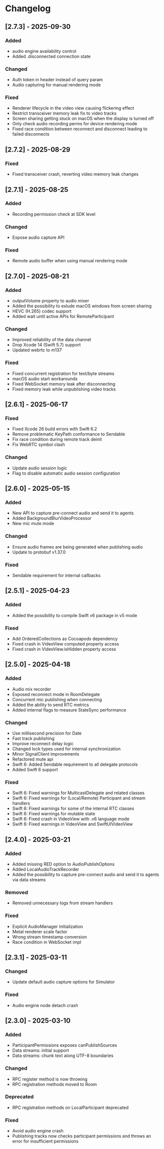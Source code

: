 # Changelog

## [2.7.3] - 2025-09-30

### Added

- audio engine availability control
- Added .disconnected connection state

### Changed

- Auth token in header instead of query param
- Audio capturing for manual rendering mode

### Fixed

- Renderer lifecycle in the video view causing flickering effect
- Restrict transceiver memory leak fix to video tracks
- Screen sharing getting stuck on macOS when the display is turned off
- Only check audio recording perms for device rendering mode
- Fixed race condition between reconnect and disconnect leading to failed disconnects

## [2.7.2] - 2025-08-29

### Fixed

- Fixed transceiver crash, reverting video memory leak changes

## [2.7.1] - 2025-08-25

### Added

- Recording permission check at SDK level

### Changed

- Expose audio capture API

### Fixed

- Remote audio buffer when using manual rendering mode

## [2.7.0] - 2025-08-21

### Added

- outputVolume property to audio mixer
- Added the possibility to exlude macOS windows from screen sharing
- HEVC (H.265) codec support
- Added wait until active APIs for RemoteParticipant

### Changed

- Improved reliability of the data channel
- Drop Xcode 14 (Swift 5.7) support
- Updated webrtc to m137

### Fixed

- Fixed concurrent registration for text/byte streams
- macOS audio start workarounds
- Fixed WebSocket memory leak after disconnecting
- Fixed memory leak while unpublishing video tracks

## [2.6.1] - 2025-06-17

### Fixed

- Fixed Xcode 26 build errors with Swift 6.2
- Remove problematic KeyPath conformance to Sendable
- Fix race condition during remote track deinit
- Fix WebRTC symbol clash

### Changed

- Update audio session logic
- Flag to disable automatic audio session configuration

## [2.6.0] - 2025-05-15

### Added

- New API to capture pre-connect audio and send it to agents
- Added BackgroundBlurVideoProcessor
- New mic mute mode

### Changed

- Ensure audio frames are being generated when publishing audio
- Update to protobuf v1.37.0

### Fixed

- Sendable requirement for internal callbacks

## [2.5.1] - 2025-04-23

### Added

- Added the possibility to compile Swift v6 package in v5 mode

### Fixed

- Add OrderedCollections as Cocoapods dependency
- Fixed crash in VideoView computed property access
- Fixed crash in VideoView.isHidden property access

## [2.5.0] - 2025-04-18

### Added

- Audio mix recorder
- Exposed reconnect mode in RoomDelegate
- Concurrent mic publishing when connecting
- Added the ability to send RTC metrics
- Added internal flags to measure StateSync performance

### Changed

- Use millisecond precision for Date
- Fast track publishing
- Improve reconnect delay logic
- Changed lock types used for internal synchronization
- Minor SignalClient improvements
- Refactored mute api
- Swift 6: Added Sendable requirement to all delegate protocols
- Added Swift 6 support

### Fixed

- Swift 6: Fixed warnings for MulticastDelegate and related classes
- Swift 6: Fixed warnings for (Local/Remote) Participant and stream handlers
- Swift 6: Fixed warnings for some of the internal RTC classes
- Swift 6: Fixed warnings for mutable state
- Swift 6: Fixed crash in VideoView with .v6 language mode
- Swift 6: Fixed warnings in VideoView and SwiftUIVideoView

## [2.4.0] - 2025-03-21

### Added

- Added missing RED option to AudioPublishOptions
- Added LocalAudioTrackRecorder
- Added the possibility to capture pre-connect audio and send it to agents via data streams

### Removed

- Removed unnecessary logs from stream handlers

### Fixed

- Explicit AudioManager initialization
- Metal renderer scale factor
- Wrong stream timestamp conversion
- Race condition in WebSocket impl

## [2.3.1] - 2025-03-11

### Changed

- Update default audio capture options for Simulator

### Fixed

- Audio engine node detach crash

## [2.3.0] - 2025-03-10

### Added

- ParticipantPermissions exposes canPublishSources
- Data streams: initial support
- Data streams: chunk text along UTF-8 boundaries

### Changed

- RPC register method is now throwing
- RPC registration methods moved to Room

### Deprecated

- RPC registration methods on LocalParticipant deprecated

### Fixed

- Avoid audio engine crash
- Publishing tracks now checks participant permissions and throws an error for insufficient permissions
